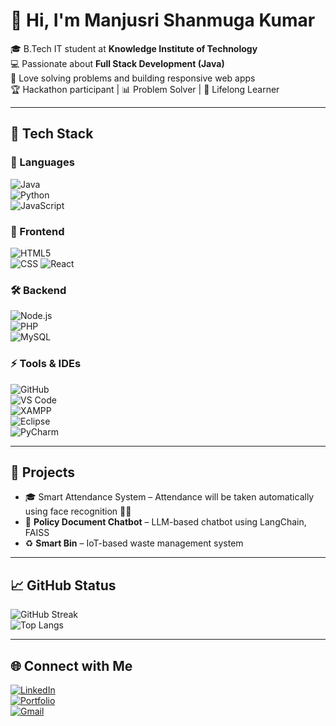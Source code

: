 # 👋 Hi, I'm Manjusri Shanmuga Kumar  

🎓 B.Tech IT student at **Knowledge Institute of Technology**  
💻 Passionate about **Full Stack Development (Java)**  
🚀 Love solving problems and building responsive web apps  
🏆 Hackathon participant | 📊 Problem Solver | 🌱 Lifelong Learner  

---

## 🔧 Tech Stack  

### 🚀 Languages  
![Java](https://img.shields.io/badge/Java-ED8B00?style=for-the-badge&logo=openjdk&logoColor=white)  
![Python](https://img.shields.io/badge/Python-3776AB?style=for-the-badge&logo=python&logoColor=white)  
![JavaScript](https://img.shields.io/badge/JavaScript-F7DF1E?style=for-the-badge&logo=javascript&logoColor=black)  

### 🎨 Frontend  
![HTML5](https://img.shields.io/badge/HTML5-E34F26?style=for-the-badge&logo=html5&logoColor=white)  
![CSS](https://img.shields.io/badge/CSS-1572B6?style=for-the-badge&logo=css&logoColor=white) 
![React](https://img.shields.io/badge/React-20232A?style=for-the-badge&logo=react&logoColor=61DAFB)  

### 🛠️ Backend  
![Node.js](https://img.shields.io/badge/Node.js-339933?style=for-the-badge&logo=nodedotjs&logoColor=white)  
![PHP](https://img.shields.io/badge/PHP-777BB4?style=for-the-badge&logo=php&logoColor=white)  
![MySQL](https://img.shields.io/badge/MySQL-005C84?style=for-the-badge&logo=mysql&logoColor=white)  

### ⚡ Tools & IDEs  
![GitHub](https://img.shields.io/badge/GitHub-181717?style=for-the-badge&logo=github&logoColor=white)  
![VS Code](https://img.shields.io/badge/VS%20Code-0078D4?style=for-the-badge&logo=visualstudiocode&logoColor=white)  
![XAMPP](https://img.shields.io/badge/XAMPP-F37623?style=for-the-badge&logo=xampp&logoColor=white)  
![Eclipse](https://img.shields.io/badge/Eclipse-2C2255?style=for-the-badge&logo=eclipseide&logoColor=white)  
![PyCharm](https://img.shields.io/badge/PyCharm-000000?style=for-the-badge&logo=pycharm&logoColor=white)  

---

## 📌 Projects
- 🎓 Smart Attendance System – Attendance will be taken automatically using face recognition 👤📸
- 🤖 **Policy Document Chatbot** – LLM-based chatbot using LangChain, FAISS  
- ♻️ **Smart Bin** – IoT-based waste management system  

---

## 📈 GitHub Status
![GitHub Streak](https://github-readme-streak-stats.herokuapp.com/?user=MANJUSRI06&theme=tokyonight)  
![Top Langs](https://github-readme-stats.vercel.app/api/top-langs/?username=MANJUSRI06&layout=compact&theme=tokyonight)  

---
## 🌐 Connect with Me  

[![LinkedIn](https://img.shields.io/badge/LinkedIn-Connect-blue?style=for-the-badge&logo=linkedin)](https://www.linkedin.com/in/manjusri-shanmugakumar-9a761b28a/)  
[![Portfolio](https://img.shields.io/badge/Portfolio-Website-FF5722?style=for-the-badge&logo=google-chrome&logoColor=white)](https://wsplportfolio.netlify.app/)  
[![Gmail](https://img.shields.io/badge/Email-Contact-red?style=for-the-badge&logo=gmail&logoColor=white)](mailto:manjusri6526@gmail.com)  
